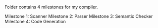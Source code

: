 Folder contains 4 milestones for my compiler. 

Milestone 1: Scanner
Milestone 2: Parser
Milestone 3: Semantic Checker
Milestone 4: Code Generation
